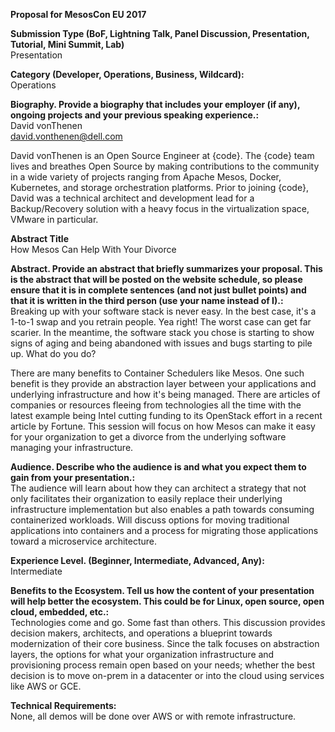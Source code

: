 **Proposal for MesosCon EU 2017**  

**Submission Type (BoF, Lightning Talk, Panel Discussion, Presentation, Tutorial, Mini Summit, Lab)**  
Presentation

**Category (Developer, Operations, Business, Wildcard):**  
Operations

**Biography. Provide a biography that includes your employer (if any), ongoing projects and your previous speaking experience.:**  
David vonThenen  
david.vonthenen@dell.com  

David vonThenen is an Open Source Engineer at {code}. The {code} team lives and breathes Open Source by making contributions to the community in a wide variety of projects ranging from Apache Mesos, Docker, Kubernetes, and storage orchestration platforms. Prior to joining {code}, David was a technical architect and development lead for a Backup/Recovery solution with a heavy focus in the virtualization space, VMware in particular.

**Abstract Title**  
How Mesos Can Help With Your Divorce

**Abstract. Provide an abstract that briefly summarizes your proposal. This is the abstract that will be posted on the website schedule, so please ensure that it is in complete sentences (and not just bullet points) and that it is written in the third person (use your name instead of I).:**  
Breaking up with your software stack is never easy. In the best case, it's a 1-to-1 swap and you retrain people. Yea right! The worst case can get far scarier. In the meantime, the software stack you chose is starting to show signs of aging and being abandoned with issues and bugs starting to pile up. What do you do?

There are many benefits to Container Schedulers like Mesos. One such benefit is they provide an abstraction layer between your applications and underlying infrastructure and how it's being managed. There are articles of companies or resources fleeing from technologies all the time with the latest example being Intel cutting funding to its OpenStack effort in a recent article by Fortune. This session will focus on how Mesos can make it easy for your organization to get a divorce from the underlying software managing your infrastructure.

**Audience. Describe who the audience is and what you expect them to gain from your presentation.:**  
The audience will learn about how they can architect a strategy that not only facilitates their organization to easily replace their underlying infrastructure implementation but also enables a path towards consuming containerized workloads. Will discuss options for moving traditional applications into containers and a process for migrating those applications toward a microservice architecture.

**Experience Level. (Beginner, Intermediate, Advanced, Any):**  
Intermediate

**Benefits to the Ecosystem. Tell us how the content of your presentation will help better the ecosystem. This could be for Linux, open source, open cloud, embedded, etc.:**  
Technologies come and go. Some fast than others. This discussion provides decision makers, architects, and operations a blueprint towards modernization of their core business. Since the talk focuses on abstraction layers, the options for what your organization infrastructure and provisioning process remain open based on your needs; whether the best decision is to move on-prem in a datacenter or into the cloud using services like AWS or GCE.

**Technical Requirements:**  
None, all demos will be done over AWS or with remote infrastructure.
